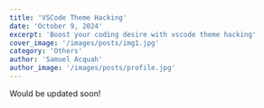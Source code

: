 ```yaml
---
title: 'VSCode Theme Hacking'
date: 'October 9, 2024'
excerpt: 'Boost your coding desire with vscode theme hacking'
cover_image: '/images/posts/img1.jpg'
category: 'Others'
author: 'Samuel Acquah'
author_image: '/images/posts/profile.jpg'
---
```


<!-- Markdown generator - https://jaspervdj.be/lorem-markdownum/ -->

 Would be updated soon!